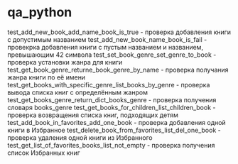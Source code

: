 # qa_python
test_add_new_book_add_name_book_is_true                 - проверка добавления книги с допустимым названием
test_add_new_book_name_book_is_fail                     - провекрка добавления книги с пустым названием и названием, превышающим 42 символа
test_set_book_genre_set_genre_to_book                   - проверка установки жанра для книги
test_get_book_genre_returne_book_genre_by_name          - проверка получания жанра книги по её имени
test_get_books_with_specific_genre_list_books_by_genre  - проверка вывода списка книг с определённым жанром
test_get_books_genre_return_dict_books_genre            - проверка получения словаря books_genre
test_get_books_for_children_list_children_book          - проверка возвращения списка книг, подходящих детям
test_add_book_in_favorites_add_one_book                 - проверка добавления одной книги в Избранное
test_delete_book_from_favorites_list_del_one_book       - проверка удаления одной книги из Избранного
test_get_list_of_favorites_books_list_not_empty         - проверка получения список Избранных книг